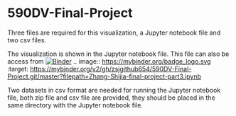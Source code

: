 # 590DV-Final-Project
Three files are required for this visualization, a Jupyter notebook file and two csv files.

The visualization is shown in the Jupyter notebook file. This file can also be access from
[![Binder](https://mybinder.org/badge_logo.svg)](https://mybinder.org/v2/gh/zsjgithub654/590DV-Final-Project.git/master?filepath=Zhang-Shijia-final-project-part3.ipynb)
.. image:: https://mybinder.org/badge_logo.svg
 :target: https://mybinder.org/v2/gh/zsjgithub654/590DV-Final-Project.git/master?filepath=Zhang-Shijia-final-project-part3.ipynb

Two datasets in csv format are needed for running the Jupyter notebook file, both zip file and csv file are provided, they should be placed in the same directory with the Jupyter notebook file.
